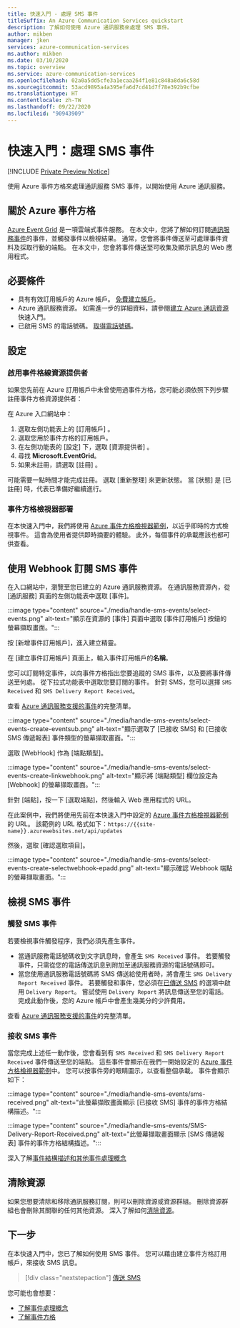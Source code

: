 ```yaml
---
title: 快速入門 - 處理 SMS 事件
titleSuffix: An Azure Communication Services quickstart
description: 了解如何使用 Azure 通訊服務來處理 SMS 事件。
author: mikben
manager: jken
services: azure-communication-services
ms.author: mikben
ms.date: 03/10/2020
ms.topic: overview
ms.service: azure-communication-services
ms.openlocfilehash: 02a0a5dd5cfe3a1ecaa264f1e81c848a8da6c58d
ms.sourcegitcommit: 53acd9895a4a395efa6d7cd41d7f78e392b9cfbe
ms.translationtype: HT
ms.contentlocale: zh-TW
ms.lasthandoff: 09/22/2020
ms.locfileid: "90943909"
---
```

# <a name="quickstart-handle-sms-events"></a>快速入門：處理 SMS 事件

[!INCLUDE [Private Preview Notice](../../includes/private-preview-include.md)]

使用 Azure 事件方格來處理通訊服務 SMS 事件，以開始使用 Azure 通訊服務。 

## <a name="about-azure-event-grid"></a>關於 Azure 事件方格

[Azure Event Grid](https://docs.microsoft.com/azure/event-grid/overview) 是一項雲端式事件服務。 在本文中，您將了解如何訂閱[通訊服務事件](../../concepts/event-handling.md)的事件，並觸發事件以檢視結果。 通常，您會將事件傳送至可處理事件資料及採取行動的端點。 在本文中，您會將事件傳送至可收集及顯示訊息的 Web 應用程式。

## <a name="prerequisites"></a>必要條件
- 具有有效訂用帳戶的 Azure 帳戶。 [免費建立帳戶](https://azure.microsoft.com/free/?WT.mc_id=A261C142F)。 
- Azure 通訊服務資源。 如需進一步的詳細資料，請參閱[建立 Azure 通訊資源](../create-communication-resource.md)快速入門。
- 已啟用 SMS 的電話號碼。 [取得電話號碼](./get-phone-number.md)。

## <a name="setting-up"></a>設定

### <a name="enable-event-grid-resource-provider"></a>啟用事件格線資源提供者

如果您先前在 Azure 訂用帳戶中未曾使用過事件方格，您可能必須依照下列步驟註冊事件方格資源提供者：

在 Azure 入口網站中：

1. 選取左側功能表上的 [訂用帳戶]  。
2. 選取您用於事件方格的訂用帳戶。
3. 在左側功能表的 [設定]  下，選取 [資源提供者]  。
4. 尋找 **Microsoft.EventGrid**。
5. 如果未註冊，請選取 [註冊]  。 

可能需要一點時間才能完成註冊。 選取 [重新整理]  來更新狀態。 當 [狀態]  是 [已註冊]  時，代表已準備好繼續進行。

### <a name="event-grid-viewer-deployment"></a>事件方格檢視器部署

在本快速入門中，我們將使用 [Azure 事件方格檢視器範例](https://docs.microsoft.com/samples/azure-samples/azure-event-grid-viewer/azure-event-grid-viewer/)，以近乎即時的方式檢視事件。 這會為使用者提供即時摘要的體驗。 此外，每個事件的承載應該也都可供查看。  

## <a name="subscribe-to-the-sms-events-using-web-hooks"></a>使用 Webhook 訂閱 SMS 事件

在入口網站中，瀏覽至您已建立的 Azure 通訊服務資源。 在通訊服務資源內，從 [通訊服務] 頁面的左側功能表中選取 [事件]。

:::image type="content" source="./media/handle-sms-events/select-events.png" alt-text="顯示在資源的 [事件] 頁面中選取 [事件訂用帳戶] 按鈕的螢幕擷取畫面。":::

按 [新增事件訂用帳戶]，進入建立精靈。

在 [建立事件訂用帳戶] 頁面上，輸入事件訂用帳戶的**名稱**。

您可以訂閱特定事件，以向事件方格指出您要追蹤的 SMS 事件，以及要將事件傳送至何處。 從下拉式功能表中選取您要訂閱的事件。 針對 SMS，您可以選擇 `SMS Received` 和 `SMS Delivery Report Received`。 

查看 [Azure 通訊服務支援的事件](../../concepts/event-handling.md)的完整清單。

:::image type="content" source="./media/handle-sms-events/select-events-create-eventsub.png" alt-text="顯示選取了 [已接收 SMS] 和 [已接收 SMS 傳遞報表] 事件類型的螢幕擷取畫面。":::

選取 [WebHook] 作為 [端點類型]。 

:::image type="content" source="./media/handle-sms-events/select-events-create-linkwebhook.png" alt-text="顯示將 [端點類型] 欄位設定為 [Webhook] 的螢幕擷取畫面。":::

針對 [端點]，按一下 [選取端點]，然後輸入 Web 應用程式的 URL。

在此案例中，我們將使用先前在本快速入門中設定的 [Azure 事件方格檢視器範例](https://docs.microsoft.com/samples/azure-samples/azure-event-grid-viewer/azure-event-grid-viewer/)的 URL。 該範例的 URL 格式如下：`https://{{site-name}}.azurewebsites.net/api/updates`

然後，選取 [確認選取項目]。

:::image type="content" source="./media/handle-sms-events/select-events-create-selectwebhook-epadd.png" alt-text="顯示確認 Webhook 端點的螢幕擷取畫面。":::

## <a name="viewing-sms-events"></a>檢視 SMS 事件

### <a name="triggering-sms-events"></a>觸發 SMS 事件

若要檢視事件觸發程序，我們必須先產生事件。

- 當通訊服務電話號碼收到文字訊息時，會產生 `SMS Received` 事件。 若要觸發事件，只需從您的電話傳送訊息到附加至通訊服務資源的電話號碼即可。
- 當您使用通訊服務電話號碼將 SMS 傳送給使用者時，將會產生 `SMS Delivery Report Received` 事件。 若要觸發和事件，您必須在[已傳送 SMS](../telephony-sms/send.md) 的選項中啟用 `Delivery Report`。 嘗試使用 `Delivery Report` 將訊息傳送至您的電話。 完成此動作後，您的 Azure 帳戶中會產生幾美分的少許費用。

查看 [Azure 通訊服務支援的事件](../../concepts/event-handling.md)的完整清單。

### <a name="receiving-sms-events"></a>接收 SMS 事件

當您完成上述任一動作後，您會看到有 `SMS Received` 和 `SMS Delivery Report Received` 事件傳送至您的端點。 這些事件會顯示在我們一開始設定的 [Azure 事件方格檢視器範例](https://docs.microsoft.com/samples/azure-samples/azure-event-grid-viewer/azure-event-grid-viewer/)中。 您可以按事件旁的眼睛圖示，以查看整個承載。 事件會顯示如下：

:::image type="content" source="./media/handle-sms-events/sms-received.png" alt-text="此螢幕擷取畫面顯示 [已接收 SMS] 事件的事件方格結構描述。":::

:::image type="content" source="./media/handle-sms-events/SMS-Delivery-Report-Received.png" alt-text="此螢幕擷取畫面顯示 [SMS 傳遞報表] 事件的事件方格結構描述。":::

深入了解[事件結構描述和其他事件處理概念](../../concepts/event-handling.md)

## <a name="clean-up-resources"></a>清除資源

如果您想要清除和移除通訊服務訂閱，則可以刪除資源或資源群組。 刪除資源群組也會刪除其關聯的任何其他資源。 深入了解如何[清除資源](../create-communication-resource.md#clean-up-resources)。

## <a name="next-steps"></a>下一步

在本快速入門中，您已了解如何使用 SMS 事件。 您可以藉由建立事件方格訂用帳戶，來接收 SMS 訊息。

> [!div class="nextstepaction"] 
> [傳送 SMS](../telephony-sms/send.md)

您可能也會想要：

 - [了解事件處理概念](../../concepts/event-handling.md)
 - [了解事件方格](https://docs.microsoft.com/azure/event-grid/overview)
